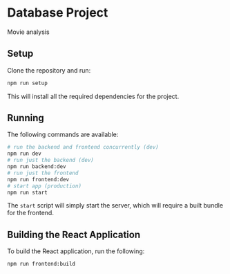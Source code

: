 # Database Project

Movie analysis

## Setup

Clone the repository and run:

```bash
npm run setup
```

This will install all the required dependencies for the project.

## Running

The following commands are available:

```bash
# run the backend and frontend concurrently (dev)
npm run dev
# run just the backend (dev)
npm run backend:dev
# run just the frontend
npm run frontend:dev
# start app (production)
npm run start
```

The `start` script will simply start the server, which will require a built bundle for the frontend.

## Building the React Application

To build the React application, run the following:

```bash
npm run frontend:build
```
